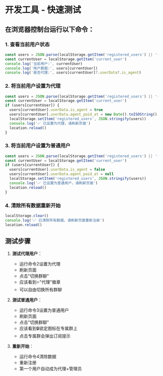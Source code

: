# 开发工具 - 快速测试

## 在浏览器控制台运行以下命令：

### 1. 查看当前用户状态
```javascript
const users = JSON.parse(localStorage.getItem('registered_users') || '{}')
const currentUser = localStorage.getItem('current_user')
console.log('当前用户:', currentUser)
console.log('用户数据:', users[currentUser])
console.log('是否代理:', users[currentUser]?.userData?.is_agent)
```

### 2. 将当前用户设置为代理
```javascript
const users = JSON.parse(localStorage.getItem('registered_users') || '{}')
const currentUser = localStorage.getItem('current_user')
if (users[currentUser]) {
  users[currentUser].userData.is_agent = true
  users[currentUser].userData.agent_paid_at = new Date().toISOString()
  localStorage.setItem('registered_users', JSON.stringify(users))
  console.log('✅ 已设置为代理，请刷新页面')
  location.reload()
}
```

### 3. 将当前用户设置为普通用户
```javascript
const users = JSON.parse(localStorage.getItem('registered_users') || '{}')
const currentUser = localStorage.getItem('current_user')
if (users[currentUser]) {
  users[currentUser].userData.is_agent = false
  users[currentUser].userData.agent_paid_at = null
  localStorage.setItem('registered_users', JSON.stringify(users))
  console.log('✅ 已设置为普通用户，请刷新页面')
  location.reload()
}
```

### 4. 清除所有数据重新开始
```javascript
localStorage.clear()
console.log('✅ 已清除所有数据，请刷新页面重新注册')
location.reload()
```

## 测试步骤

1. **测试代理用户**：
   - 运行命令2设置为代理
   - 刷新页面
   - 点击"切换群聊"
   - 应该看到⭐"代理"徽章
   - 可以自由切换所有群聊

2. **测试普通用户**：
   - 运行命令3设置为普通用户
   - 刷新页面
   - 点击"切换群聊"
   - 应该看到🔒锁定图标在专属群上
   - 点击专属群会弹出订阅提示

3. **重新开始**：
   - 运行命令4清除数据
   - 重新注册
   - 第一个用户自动成为代理+管理员


















